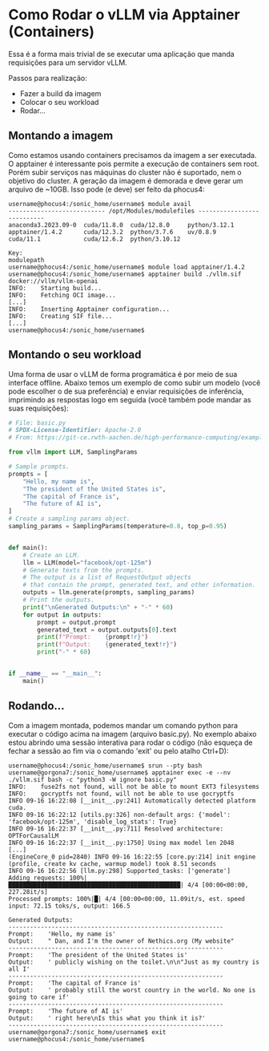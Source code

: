 # Como Rodar o vLLM via Apptainer (Containers)

Essa é a forma mais trivial de se executar uma aplicação que manda requisições para um servidor vLLM.

Passos para realização:
- Fazer a build da imagem
- Colocar o seu workload
- Rodar...

## Montando a imagem

Como estamos usando containers precisamos da imagem a ser executada. O apptainer é interessante pois permite a execução de containers sem root. Porém subir serviços nas máquinas do cluster não é suportado, nem o objetivo do cluster. A geração da imagem é demorada e deve gerar um arquivo de ~10GB. Isso pode (e deve) ser feito da phocus4:

```command
username@phocus4:/sonic_home/username$ module avail
--------------------------- /opt/Modules/modulefiles ---------------------------
anaconda3.2023.09-0  cuda/11.8.0  cuda/12.8.0     python/3.12.1  
apptainer/1.4.2      cuda/12.3.2  python/3.7.6    uv/0.8.9       
cuda/11.1            cuda/12.6.2  python/3.10.12  

Key:
modulepath  
username@phocus4:/sonic_home/username$ module load apptainer/1.4.2
username@phocus4:/sonic_home/username$ apptainer build ./vllm.sif docker://vllm/vllm-openai
INFO:    Starting build...
INFO:    Fetching OCI image...
[...]
INFO:    Inserting Apptainer configuration...
INFO:    Creating SIF file...
[...]
username@phocus4:/sonic_home/username$
```

## Montando o seu workload

Uma forma de usar o vLLM de forma programática é por meio de sua interface offline. Abaixo temos um exemplo de como subir um modelo (você pode escolher o de sua preferência) e enviar requisições de inferência, imprimindo as respostas logo em seguida (você também pode mandar as suas requisições):

```python
# File: basic.py
# SPDX-License-Identifier: Apache-2.0
# From: https://git-ce.rwth-aachen.de/high-performance-computing/examples

from vllm import LLM, SamplingParams

# Sample prompts.
prompts = [
    "Hello, my name is",
    "The president of the United States is",
    "The capital of France is",
    "The future of AI is",
]
# Create a sampling params object.
sampling_params = SamplingParams(temperature=0.8, top_p=0.95)


def main():
    # Create an LLM.
    llm = LLM(model="facebook/opt-125m")
    # Generate texts from the prompts.
    # The output is a list of RequestOutput objects
    # that contain the prompt, generated text, and other information.
    outputs = llm.generate(prompts, sampling_params)
    # Print the outputs.
    print("\nGenerated Outputs:\n" + "-" * 60)
    for output in outputs:
        prompt = output.prompt
        generated_text = output.outputs[0].text
        print(f"Prompt:    {prompt!r}")
        print(f"Output:    {generated_text!r}")
        print("-" * 60)


if __name__ == "__main__":
    main()

```

## Rodando...

Com a imagem montada, podemos mandar um comando python para executar o código acima na imagem (arquivo basic.py). No exemplo abaixo estou abrindo uma sessão interativa para rodar o código (não esqueça de fechar a sessão ao fim via o comando 'exit' ou pelo atalho Ctrl+D):

```command
username@phocus4:/sonic_home/username$ srun --pty bash
username@gorgona7:/sonic_home/username$ apptainer exec -e --nv ./vllm.sif bash -c "python3 -W ignore basic.py"
INFO:    fuse2fs not found, will not be able to mount EXT3 filesystems
INFO:    gocryptfs not found, will not be able to use gocryptfs
INFO 09-16 16:22:08 [__init__.py:241] Automatically detected platform cuda.
INFO 09-16 16:22:12 [utils.py:326] non-default args: {'model': 'facebook/opt-125m', 'disable_log_stats': True}
INFO 09-16 16:22:37 [__init__.py:711] Resolved architecture: OPTForCausalLM
INFO 09-16 16:22:37 [__init__.py:1750] Using max model len 2048
[...]
(EngineCore_0 pid=2840) INFO 09-16 16:22:55 [core.py:214] init engine (profile, create kv cache, warmup model) took 8.51 seconds
INFO 09-16 16:22:56 [llm.py:298] Supported_tasks: ['generate']
Adding requests: 100%|████████████████████████████████████████████████| 4/4 [00:00<00:00, 227.28it/s]
Processed prompts: 100%|█| 4/4 [00:00<00:00, 11.09it/s, est. speed input: 72.15 toks/s, output: 166.5

Generated Outputs:
------------------------------------------------------------
Prompt:    'Hello, my name is'
Output:    " Dan, and I'm the owner of Nethics.org (My website"
------------------------------------------------------------
Prompt:    'The president of the United States is'
Output:    ' publicly wishing on the toilet.\n\n"Just as my country is all I'
------------------------------------------------------------
Prompt:    'The capital of France is'
Output:    ' probably still the worst country in the world. No one is going to care if'
------------------------------------------------------------
Prompt:    'The future of AI is'
Output:    ' right here\nIs this what you think it is?'
------------------------------------------------------------
username@gorgona7:/sonic_home/username$ exit
username@phocus4:/sonic_home/username$
```
